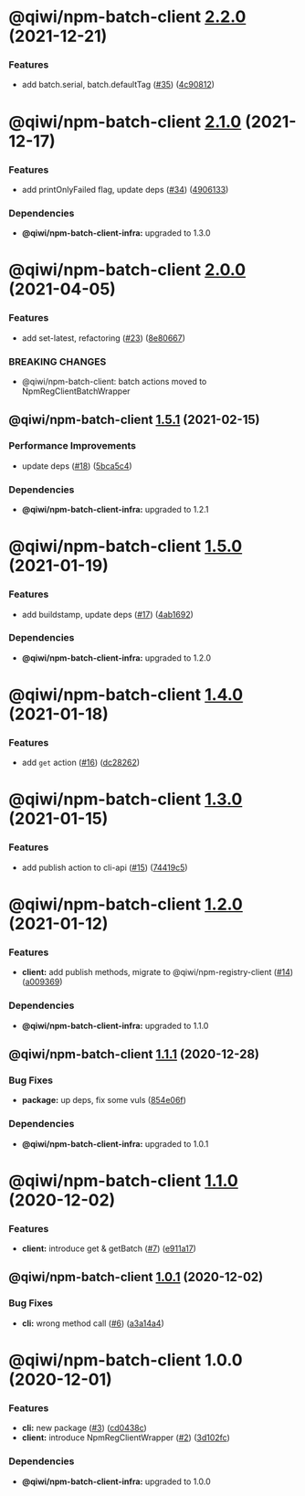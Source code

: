 # @qiwi/npm-batch-client [2.2.0](https://github.com/qiwi/npm-batch-action/compare/@qiwi/npm-batch-client@2.1.0...@qiwi/npm-batch-client@2.2.0) (2021-12-21)


### Features

* add batch.serial, batch.defaultTag ([#35](https://github.com/qiwi/npm-batch-action/issues/35)) ([4c90812](https://github.com/qiwi/npm-batch-action/commit/4c90812e1accb9adf54022846aaad058f2b19325))

# @qiwi/npm-batch-client [2.1.0](https://github.com/qiwi/npm-batch-action/compare/@qiwi/npm-batch-client@2.0.0...@qiwi/npm-batch-client@2.1.0) (2021-12-17)


### Features

* add printOnlyFailed flag, update deps ([#34](https://github.com/qiwi/npm-batch-action/issues/34)) ([4906133](https://github.com/qiwi/npm-batch-action/commit/4906133b8d7c9fefbcb3403e83c9a6997f1d7eb7))





### Dependencies

* **@qiwi/npm-batch-client-infra:** upgraded to 1.3.0

# @qiwi/npm-batch-client [2.0.0](https://github.com/qiwi/npm-batch-action/compare/@qiwi/npm-batch-client@1.5.1...@qiwi/npm-batch-client@2.0.0) (2021-04-05)


### Features

* add set-latest, refactoring ([#23](https://github.com/qiwi/npm-batch-action/issues/23)) ([8e80667](https://github.com/qiwi/npm-batch-action/commit/8e80667abde806cc416b49096bb513b5db5be27b))


### BREAKING CHANGES

* @qiwi/npm-batch-client: batch actions moved to NpmRegClientBatchWrapper

## @qiwi/npm-batch-client [1.5.1](https://github.com/qiwi/npm-batch-action/compare/@qiwi/npm-batch-client@1.5.0...@qiwi/npm-batch-client@1.5.1) (2021-02-15)


### Performance Improvements

* update deps ([#18](https://github.com/qiwi/npm-batch-action/issues/18)) ([5bca5c4](https://github.com/qiwi/npm-batch-action/commit/5bca5c4607054f37776625396d1b4a473daabc01))





### Dependencies

* **@qiwi/npm-batch-client-infra:** upgraded to 1.2.1

# @qiwi/npm-batch-client [1.5.0](https://github.com/qiwi/npm-batch-action/compare/@qiwi/npm-batch-client@1.4.0...@qiwi/npm-batch-client@1.5.0) (2021-01-19)


### Features

* add buildstamp, update deps ([#17](https://github.com/qiwi/npm-batch-action/issues/17)) ([4ab1692](https://github.com/qiwi/npm-batch-action/commit/4ab16921056b5569450bf099086e43a2265eb6e4))





### Dependencies

* **@qiwi/npm-batch-client-infra:** upgraded to 1.2.0

# @qiwi/npm-batch-client [1.4.0](https://github.com/qiwi/npm-batch-action/compare/@qiwi/npm-batch-client@1.3.0...@qiwi/npm-batch-client@1.4.0) (2021-01-18)


### Features

* add `get` action ([#16](https://github.com/qiwi/npm-batch-action/issues/16)) ([dc28262](https://github.com/qiwi/npm-batch-action/commit/dc28262d2e3389b4fa66f2238dbb1a8703f3bc88))

# @qiwi/npm-batch-client [1.3.0](https://github.com/qiwi/npm-batch-action/compare/@qiwi/npm-batch-client@1.2.0...@qiwi/npm-batch-client@1.3.0) (2021-01-15)


### Features

* add publish action to cli-api ([#15](https://github.com/qiwi/npm-batch-action/issues/15)) ([74419c5](https://github.com/qiwi/npm-batch-action/commit/74419c54664a577ed51eb42e8c660ce4fb91bbbf))

# @qiwi/npm-batch-client [1.2.0](https://github.com/qiwi/npm-batch-action/compare/@qiwi/npm-batch-client@1.1.1...@qiwi/npm-batch-client@1.2.0) (2021-01-12)


### Features

* **client:** add publish methods, migrate to @qiwi/npm-registry-client ([#14](https://github.com/qiwi/npm-batch-action/issues/14)) ([a009369](https://github.com/qiwi/npm-batch-action/commit/a009369015a961a6828bb5049034816587a1b62d))





### Dependencies

* **@qiwi/npm-batch-client-infra:** upgraded to 1.1.0

## @qiwi/npm-batch-client [1.1.1](https://github.com/qiwi/npm-batch-action/compare/@qiwi/npm-batch-client@1.1.0...@qiwi/npm-batch-client@1.1.1) (2020-12-28)


### Bug Fixes

* **package:** up deps, fix some vuls ([854e06f](https://github.com/qiwi/npm-batch-action/commit/854e06fb697da98574fff619d1039cd2b5bebda0))





### Dependencies

* **@qiwi/npm-batch-client-infra:** upgraded to 1.0.1

# @qiwi/npm-batch-client [1.1.0](https://github.com/qiwi/npm-batch-action/compare/@qiwi/npm-batch-client@1.0.1...@qiwi/npm-batch-client@1.1.0) (2020-12-02)


### Features

* **client:** introduce get & getBatch ([#7](https://github.com/qiwi/npm-batch-action/issues/7)) ([e911a17](https://github.com/qiwi/npm-batch-action/commit/e911a1768719ea73339c37d5301c859e169c0deb))

## @qiwi/npm-batch-client [1.0.1](https://github.com/qiwi/npm-batch-action/compare/@qiwi/npm-batch-client@1.0.0...@qiwi/npm-batch-client@1.0.1) (2020-12-02)


### Bug Fixes

* **cli:** wrong method call ([#6](https://github.com/qiwi/npm-batch-action/issues/6)) ([a3a14a4](https://github.com/qiwi/npm-batch-action/commit/a3a14a407f189ab482604060310d2fe3f054cbeb))

# @qiwi/npm-batch-client 1.0.0 (2020-12-01)


### Features

* **cli:** new package ([#3](https://github.com/qiwi/npm-batch-action/issues/3)) ([cd0438c](https://github.com/qiwi/npm-batch-action/commit/cd0438c30296bfdaded67fc45e82dab478374d9b))
* **client:** introduce NpmRegClientWrapper  ([#2](https://github.com/qiwi/npm-batch-action/issues/2)) ([3d102fc](https://github.com/qiwi/npm-batch-action/commit/3d102fca30c248efc9f450473f0442ce83fd3052))





### Dependencies

* **@qiwi/npm-batch-client-infra:** upgraded to 1.0.0
